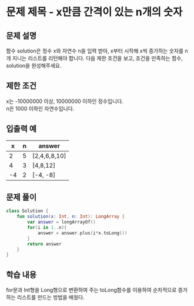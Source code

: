 # 문제 제목 - x만큼 간격이 있는 n개의 숫자
## 문제 설명
함수 solution은 정수 x와 자연수 n을 입력 받아, x부터 시작해 x씩 증가하는 숫자를 n개 지니는 리스트를 리턴해야 합니다. 다음 제한 조건을 보고, 조건을 만족하는 함수, solution을 완성해주세요.

## 제한 조건
x는 -10000000 이상, 10000000 이하인 정수입니다.  
n은 1000 이하인 자연수입니다.
## 입출력 예
x	| n	| answer
---|---|---|
2	| 5	| [2,4,6,8,10]
4	| 3	| [4,8,12]
-4	| 2	| [-4, -8]
## 문제 풀이
``` kotlin
class Solution {
    fun solution(x: Int, n: Int): LongArray {
        var answer = longArrayOf()
        for(i in 1..n){
            answer = answer.plus(i*x.toLong())
        }
        return answer
    }
}
```
## 학습 내용
for문과 Int형을 Long형으로 변환하여 주는 toLong함수를 이용하여 순차적으로 증가하는 리스트를 만드는 방법을 배웠다.



